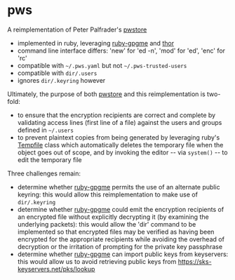 # pws

A reimplementation of Peter Palfrader's [pwstore][1]
- implemented in ruby, leveraging [ruby-gpgme][3] and [thor][4]
- command line interface differs: 'new' for 'ed -n', 'mod' for 'ed', 'enc' for 'rc'
- compatible with `~/.pws.yaml` but not `~/.pws-trusted-users`
- compatible with `dir/.users`
- ignores `dir/.keyring` however

Ultimately, the purpose of both [pwstore][1] and this reimplementation is
two-fold:
- to ensure that the encryption recipients are correct and complete by
  validating access lines (first line of a file) against the users and groups
  defined in `~/.users`
- to prevent plaintext copies from being generated by leveraging ruby's
  [Tempfile][2] class which automatically deletes the temporary file when the
  object goes out of scope, and by invoking the editor -- via `system()` -- to
  edit the temporary file

Three challenges remain:
- determine whether [ruby-gpgme][3] permits the use of an alternate public keyring: this
  would allow this reimplementation to make use of `dir/.keyring`
- determine whether [ruby-gpgme][3] could emit the encryption recipients of an encrypted
  file without explicitly decrypting it (by examining the underlying packets): this would
  allow the 'dir' command to be implemented so that encrypted files may be verified as
  having been encrypted for the appropriate recipients while avoiding the overhead
  of decryption or the irritation of prompting for the private key passphrase
- determine whether [ruby-gpgme][3] can import public keys from keyservers: this would
  allow us to avoid retrieving public keys from https://sks-keyservers.net/pks/lookup

[1]: https://github.com/weaselp/pwstore
[2]: http://ruby-doc.org/stdlib-2.2.3/libdoc/tempfile/rdoc/Tempfile.html
[3]: https://github.com/ueno/ruby-gpgme
[4]: https://github.com/erikhuda/thor
